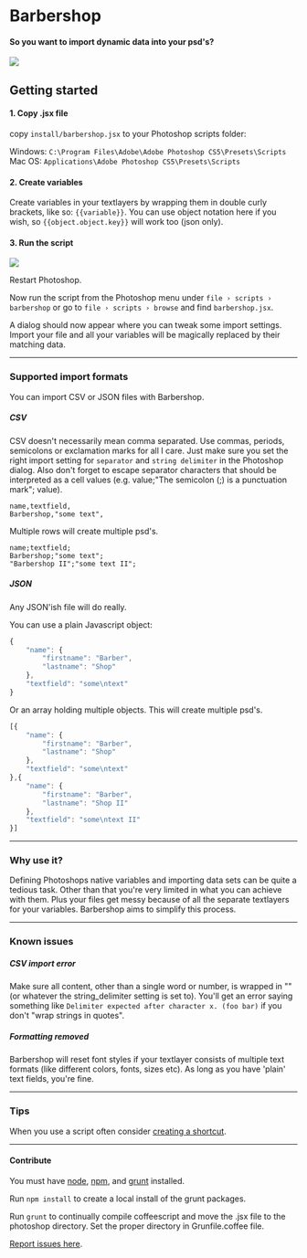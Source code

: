 # Barbershop ##
#### So you want to import dynamic data into your psd's? ####

![](https://raw.github.com/EightMedia/ps-barbershop/master/github/img/example.png)

## Getting started ##
#### 1. Copy .jsx file ####
copy `install/barbershop.jsx` to your Photoshop scripts folder:

Windows: `C:\Program Files\Adobe\Adobe Photoshop CS5\Presets\Scripts`   
Mac OS: `Applications\Adobe Photoshop CS5\Presets\Scripts`

#### 2. Create variables ####
Create variables in your textlayers by wrapping them in double curly brackets, like so: `{{variable}}`. You can use object notation here if you wish, so `{{object.object.key}}` will work too (json only).

#### 3. Run the script ####

![](https://raw.github.com/EightMedia/ps-barbershop/master/github/img/dialog.jpg)

Restart Photoshop. 

Now run the script from the Photoshop menu under `file › scripts › barbershop` or go to `file › scripts › browse` and find `barbershop.jsx`.

A dialog should now appear where you can tweak some import settings. Import your file and all your variables will be magically replaced by their matching data.

---
### Supported import formats ###
You can import CSV or JSON files with Barbershop. 

##### CSV ####
CSV doesn't necessarily mean comma separated. Use commas, periods, semicolons or exclamation marks for all I care. Just make sure you set the right import setting for `separator` and `string delimiter` in the Photoshop dialog. Also don't forget to escape separator characters that should be interpreted as a cell values (e.g. value;"The semicolon (;) is a punctuation mark"; value).

```csv
name,textfield,
Barbershop,"some text",
```

Multiple rows will create multiple psd's.

```csv
name;textfield;
Barbershop;"some text";
"Barbershop II";"some text II";
```

##### JSON ####
Any JSON'ish file will do really.

You can use a plain Javascript object:

```javascript
{
    "name": {
        "firstname": "Barber",
        "lastname": "Shop"
    },
    "textfield": "some\ntext"
}
```

Or an array holding multiple objects. This will create multiple psd's.

```javascript
[{
    "name": {
        "firstname": "Barber",
        "lastname": "Shop"
    },
    "textfield": "some\ntext"
},{
    "name": {
        "firstname": "Barber",
        "lastname": "Shop II"
    },
    "textfield": "some\ntext II"
}]
``` 

---

### Why use it? ###
Defining Photoshops native variables and importing data sets can be quite a tedious task. Other than that you're very limited in what you can achieve with them. Plus your files get messy because of all the separate textlayers for your variables. Barbershop aims to simplify this process.

---

### Known issues ###
##### CSV import error #####
Make sure all content, other than a single word or number, is wrapped in "" (or whatever the string_delimiter setting is set to). You'll get an error saying something like `Delimiter expected after character x. (foo bar)` if you don't "wrap strings in quotes".

##### Formatting removed #####
Barbershop will reset font styles if your textlayer consists of multiple text formats (like different colors, fonts, sizes etc). As long as you have 'plain' text fields, you're fine.

---

### Tips ###
When you use a script often consider [creating a shortcut](http://help.adobe.com/en_US/photoshop/cs/using/WSfd1234e1c4b69f30ea53e41001031ab64-7448a.html#WSA72EC22F-E602-4fa7-B236-401CCDD3DF1Aa).

---

#### Contribute ####
You must have [node](http://nodejs.org/), [npm](https://npmjs.org/), and [grunt](https://github.com/gruntjs/grunt/wiki/Getting-started) installed.

Run `npm install` to create a local install of the grunt packages.

Run `grunt` to continually compile coffeescript and move the .jsx file to the photoshop directory. Set the proper directory in Grunfile.coffee file.

[Report issues here](https://github.com/EightMedia/ps-barbershop/issues).
